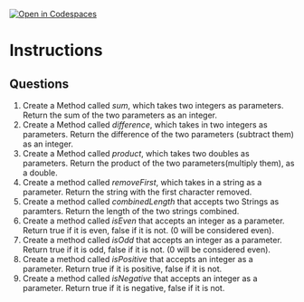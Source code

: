 [![Open in Codespaces](https://classroom.github.com/assets/launch-codespace-2972f46106e565e64193e422d61a12cf1da4916b45550586e14ef0a7c637dd04.svg)](https://classroom.github.com/open-in-codespaces?assignment_repo_id=18144113)
# Instructions  

  ## Questions
1. Create a Method called _sum_, which takes two integers as parameters.  Return the sum of the two parameters as an integer.
2. Create a Method called _difference_, which takes in two integers as parameters.  Return the difference of the two parameters (subtract them) as an integer.
3. Create a Method called _product_, which takes two doubles as parameters.  Return the product of the two parameters(multiply them), as a double.
4. Create a method called _removeFirst_, which takes in a string as a parameter.  Return the string with the first character removed.
5. Create a method called _combinedLength_ that accepts two Strings as paramters.
Return the length of the two strings combined.
6. Create a method called _isEven_ that accepts an integer as a parameter.
Return true if it is even, false if it is not. (0 will be considered even).
7. Create a method called _isOdd_ that accepts an integer as a parameter.
Return true if it is odd, false if it is not. (0 will be considered even).
8. Create a method called _isPositive_ that accepts an integer as a parameter.
Return true if it is positive, false if it is not.
9. Create a method called _isNegative_ that accepts an integer as a parameter.
Return true if it is negative, false if it is not.
